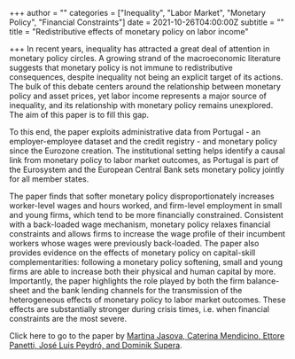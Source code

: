 +++
author = ""
categories = ["Inequality", "Labor Market", "Monetary Policy", "Financial Constraints"]
date = 2021-10-26T04:00:00Z
subtitle = ""
title = "Redistributive effects of monetary policy on labor income"

+++
In recent years, inequality has attracted a great deal of attention in monetary policy circles. A growing strand of the macroeconomic literature suggests that monetary policy is not immune to redistributive consequences, despite inequality not being an explicit target of its actions. The bulk of this debate centers around the relationship between monetary policy and asset prices, yet labor income represents a major source of inequality, and its relationship with monetary policy remains unexplored. The aim of this paper is to fill this gap.

To this end, the paper exploits administrative data from Portugal - an employer-employee dataset and the credit registry - and monetary policy since the Eurozone creation. The institutional setting helps identify a causal link from monetary policy to labor market outcomes, as Portugal is part of the Eurosystem and the European Central Bank sets monetary policy jointly for all member states.

The paper finds that softer monetary policy disproportionately increases worker-level wages and hours worked, and firm-level employment in small and young firms, which tend to be more financially constrained. Consistent with a back-loaded wage mechanism, monetary policy relaxes financial constraints and allows firms to increase the wage profile of their incumbent workers whose wages were previously back-loaded. The paper also provides evidence on the effects of monetary policy on capital-skill complementarities: following a monetary policy softening, small and young firms are able to increase both their physical and human capital by more. Importantly, the paper highlights the role played by both the firm balance-sheet and the bank lending channels for the transmission of the heterogeneous effects of monetary policy to labor market outcomes. These effects are substantially stronger during crisis times, i.e. when financial constraints are the most severe.

Click here to go to the paper by [Martina Jasova, Caterina Mendicino, Ettore Panetti, José Luis Peydró, and Dominik Supera](https://cepr.org/active/publications/discussion_papers/dp.php?dpno=16549).